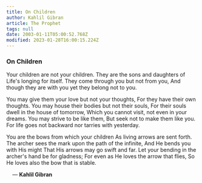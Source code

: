 ```yaml
---
title: On Children
author: Kahlil Gibran
article: The Prophet
tags: null
date: 2003-01-11T05:00:52.768Z
modified: 2023-01-28T16:00:15.224Z
---
```


<h3>On Children</h3>

Your children are not your children.
They are the sons and daughters of Life's longing for itself.
They come through you but not from you,
And though they are with you yet they belong not to you.

You may give them your love but not your thoughts,
For they have their own thoughts.
You may house their bodies but not their souls,
For their souls dwell in the house of tomorrow,
Which you cannot visit, not even in your dreams.
You may strive to be like them,
But seek not to make them like you.
For life goes not backward nor tarries with yesterday.

You are the bows from which your children
As living arrows are sent forth.
The archer sees the mark upon the path of the infinite,
And He bends you with His might
That His arrows may go swift and far.
Let your bending in the archer's hand be for gladness;
For even as He loves the arrow that flies,
So He loves also the bow that is stable.

&nbsp;&nbsp;&nbsp; &mdash; **Kahlil Gibran**
